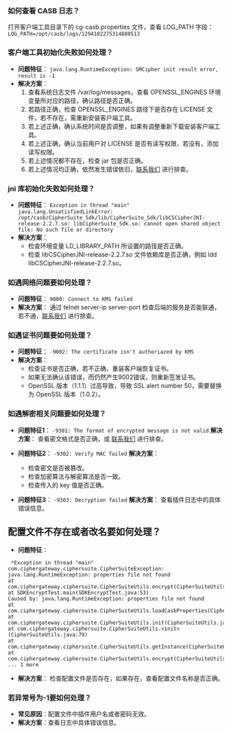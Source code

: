 ### 如何查看 CASB 日志？
打开客户端工具目录下的 cg-casb.properties 文件，查看 LOG_PATH 字段：`LOG_PATH=/opt/casb/logs/1294182275314880513`

### 客户端工具初始化失败如何处理？

- **问题特征**：
`java.lang.RuntimeException: SMCipher init result error, result is -1`
- **解决方案**：
	1. 查看系统日志文件 /var/log/messages，查看 OPENSSL_ENGINES 环境变量所对应的路径，确认路径是否正确。
	2. 若路径正确，检查 OPENSSL_ENGINES 路径下是否存在 LICENSE 文件，若不存在，需重新安装客户端工具。
	3. 若上述正确，确认系统时间是否调整，如果有调整重新下载安装客户端工具。
	4. 若上述正确，确认当前用户对 LICENSE 是否有读写权限，若没有，添加读写权限。
	5. 若上述情况都不存在，检查 jar 包是否正确。
	6. 若上述情况均正确，依然发生错误依旧，[联系我们](https://cloud.tencent.com/act/event/connect-service) 进行排查。

### jni 库初始化失败如何处理？

- **问题特征**：
`Exception in thread "main" java.lang.UnsatisfiedLinkError: /opt/casb/CipherSuite_Sdk/lib/CipherSuite_Sdk/libCSCipherJNI-release-2.2.7.so: libCipherSuite_Sdk.so: cannot open shared object file: No such file or directory`
- **解决方案**：
	- 检查环境变量 LD_LIBRARY_PATH 所设置的路径是否正确。
	- 检查 libCSCipherJNI-release-2.2.7.so 文件依赖库是否正确，例如 ldd libCSCipherJNI-release-2.2.7.so。

### 如遇网络问题要如何处理？

- **问题特征**：
`9000: Connect to KMS failed`
- **解决方案**：
 通过 telnet server-ip server-port 检查后端的服务是否能联通，若不通，[联系我们](https://cloud.tencent.com/act/event/connect-service) 进行排查。

### 如遇证书问题要如何处理？

- **问题特征**：
`-9002: The certificate isn't authoriazed by KMS`
- **解决方案**：
	- 检查证书是否正确，若不正确，重装客户端恢复证书。
	- 如果无法确认该错误，而仍然产生9002错误，则重新签发证书。
	- OpenSSL 版本（1.1.1）过高导致，导致 SSL alert number 50，需要替换为 OpenSSL 版本（1.0.2）。

### 如遇解密相关问题要如何处理？

 - **问题特征1**：
`-9301: The format of encrypted message is not valid`
**解决方案**：
查看密文格式是否正确，或 [联系我们](https://cloud.tencent.com/act/event/connect-service) 进行排查。

- **问题特征2**：
`-9302: Verify MAC failed`
**解决方案**：
	- 检查密文是否被篡改。
	- 检查加密算法与解密算法是否一致。
	- 检查传入的 key 值是否正确。
	
	
- **问题特征3**：
`-9303: Decryption failed`
**解决方案**：
查看插件日志中的具体错误信息。

## 配置文件不存在或者改名要如何处理？

- **问题特征**：
```
 *Exception in thread "main" com.ciphergateway.ciphersuite.CipherSuiteException: java.lang.RuntimeException: properties file not found
at com.ciphergateway.ciphersuite.CipherSuiteUtils.encrypt(CipherSuiteUtils.java:254)
at SDKEncryptTest.main(SDKEncryptTest.java:53)
Caused by: java.lang.RuntimeException: properties file not found
at com.ciphergateway.ciphersuite.CipherSuiteUtils.loadCasbProperties(CipherSuiteUtils.java:180)
at com.ciphergateway.ciphersuite.CipherSuiteUtils.init(CipherSuiteUtils.java:100)
at com.ciphergateway.ciphersuite.CipherSuiteUtils.<init>(CipherSuiteUtils.java:79)
at com.ciphergateway.ciphersuite.CipherSuiteUtils.getInstance(CipherSuiteUtils.java:86)
at com.ciphergateway.ciphersuite.CipherSuiteUtils.encrypt(CipherSuiteUtils.java:218)
... 1 more
```
- **解决方案**：
检查配置文件是否存在，如果存在，查看配置文件名称是否正确。

### 若异常号为-1要如何处理？
- **常见原因**：配置文件中插件用户名或者密码无效。
- **解决方案**：查看日志中具体错误信息。
